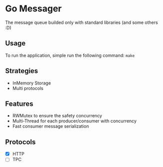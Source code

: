 # Go Messager
The message queue builded only with standard libraries (and some others :D)

## Usage
To run the application, simple run the following command:
``` make ```

## Strategies
* InMemory Storage
* Multi protocols

## Features
* RWMutex to ensure the safety concurrency
* Multi-Thread for each producer/consumer with concurrency
* Fast consumer message serialization

## Protocols

- [x] HTTP
- [ ] TPC